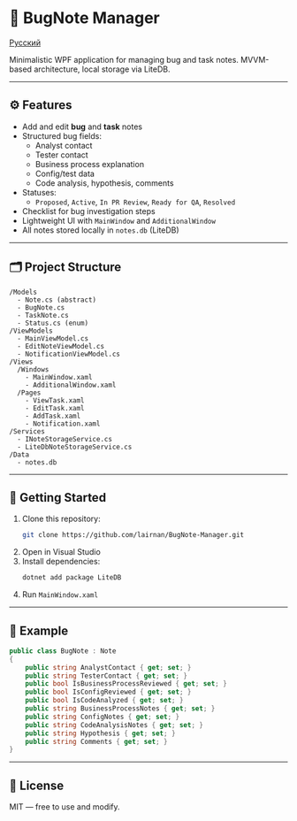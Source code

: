 # 🐞 BugNote Manager

[Русский](./README.ru.md)

Minimalistic WPF application for managing bug and task notes. MVVM-based architecture, local storage via LiteDB.

---

## ⚙️ Features

- Add and edit **bug** and **task** notes
- Structured bug fields:
  - Analyst contact
  - Tester contact
  - Business process explanation
  - Config/test data
  - Code analysis, hypothesis, comments
- Statuses:
  - `Proposed`, `Active`, `In PR Review`, `Ready for QA`, `Resolved`
- Checklist for bug investigation steps
- Lightweight UI with `MainWindow` and `AdditionalWindow`
- All notes stored locally in `notes.db` (LiteDB)

---

## 🗂️ Project Structure

```
/Models
  - Note.cs (abstract)
  - BugNote.cs
  - TaskNote.cs
  - Status.cs (enum)
/ViewModels
  - MainViewModel.cs
  - EditNoteViewModel.cs
  - NotificationViewModel.cs
/Views
  /Windows
    - MainWindow.xaml
    - AdditionalWindow.xaml
  /Pages
    - ViewTask.xaml
    - EditTask.xaml
    - AddTask.xaml
    - Notification.xaml
/Services
  - INoteStorageService.cs
  - LiteDbNoteStorageService.cs
/Data
  - notes.db
```

---

## 🚀 Getting Started

1. Clone this repository:
   ```bash
   git clone https://github.com/lairnan/BugNote-Manager.git
   ```
2. Open in Visual Studio
3. Install dependencies:
   ```bash
   dotnet add package LiteDB
   ```
4. Run `MainWindow.xaml`

---

## 📄 Example

```csharp
public class BugNote : Note
{
    public string AnalystContact { get; set; }
    public string TesterContact { get; set; }
    public bool IsBusinessProcessReviewed { get; set; }
    public bool IsConfigReviewed { get; set; }
    public bool IsCodeAnalyzed { get; set; }
    public string BusinessProcessNotes { get; set; }
    public string ConfigNotes { get; set; }
    public string CodeAnalysisNotes { get; set; }
    public string Hypothesis { get; set; }
    public string Comments { get; set; }
}
```

---

## 📃 License

MIT — free to use and modify.
